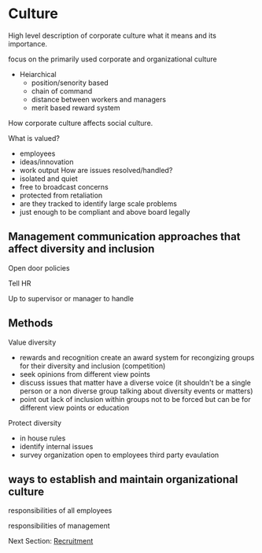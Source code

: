 # Culture

High level description of corporate culture what it means and its importance.

focus on the primarily used corporate and organizational culture
- Heiarchical
  - position/senority based
  - chain of command
  - distance between workers and managers
  - merit based reward system

How corporate culture affects social culture.

What is valued?
  - employees
  - ideas/innovation
  - work output
How are issues resolved/handled?
  - isolated and quiet
  - free to broadcast concerns
  - protected from retaliation
  - are they tracked to identify large scale problems
  - just enough to be compliant and above board legally

## Management communication approaches that affect diversity and inclusion

Open door policies

Tell HR

Up to supervisor or manager to handle

## Methods

Value diversity 
- rewards and recognition
  create an award system for recongizing groups for their diversity and inclusion (competition)
- seek opinions from different view points
- discuss issues that matter
  have a diverse voice (it shouldn't be a single person or a non diverse group talking about diversity events or matters)
- point out lack of inclusion within groups
  not to be forced but can be for different view points or education

Protect diversity
- in house rules
- identify internal issues
- survey organization
  open to employees
  third party evaulation

## ways to establish and maintain organizational culture

responsibilities of all employees

responsibilities of management

Next Section:
[Recruitment](https://github.com/killumslow/Open-Social-Diversity-Initiative/blob/issue12/content/recruitment.md)
